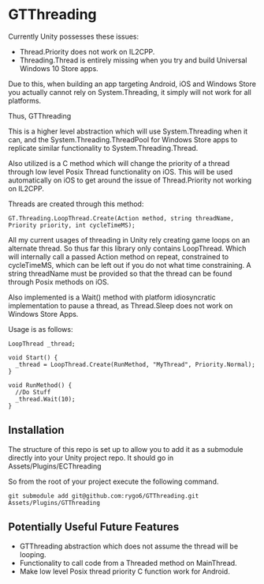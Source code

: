 GTThreading
=========

Currently Unity possesses these issues:
- Thread.Priority does not work on IL2CPP.
- Threading.Thread is entirely missing when you try and build Universal Windows 10 Store apps.

Due to this, when building an app targeting Android, iOS and Windows Store you actually cannot rely on System.Threading, it simply will not work for all platforms.

Thus, GTThreading

This is a higher level abstraction which will use System.Threading when it can, and the System.Threading.ThreadPool for Windows Store apps to replicate similar functionality to System.Threading.Thread.

Also utilized is a C method which will change the priority of a thread through low level Posix Thread functionality on iOS. This will be used automatically on iOS to get around the issue of Thread.Priority not working on IL2CPP.

Threads are created through this method:
```
GT.Threading.LoopThread.Create(Action method, string threadName, Priority priority, int cycleTimeMS);
```

All my current usages of threading in Unity rely creating game loops on an alternate thread. So thus far this library only contains LoopThread. Which will internally call a passed Action method on repeat, constrained to cycleTimeMS, which can be left out if you do not what time constraining. A string threadName must be provided so that the thread can be found through Posix methods on iOS.

Also implemented is a Wait() method with platform idiosyncratic implementation to pause a thread, as Thread.Sleep does not work on Windows Store Apps.

Usage is as follows:
```
LoopThread _thread;

void Start() {
  _thread = LoopThread.Create(RunMethod, "MyThread", Priority.Normal);
}

void RunMethod() {
  //Do Stuff
  _thread.Wait(10);
}
```

## Installation

The structure of this repo is set up to allow you to add it as a submodule directly into your Unity project repo. It should go in Assets/Plugins/ECThreading

So from the root of your project execute the following command.

    git submodule add git@github.com:rygo6/GTThreading.git Assets/Plugins/GTThreading

## Potentially Useful Future Features

- GTThreading abstraction which does not assume the thread will be looping.
- Functionality to call code from a Threaded method on MainThread.
- Make low level Posix thread priority C function work for Android.
